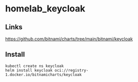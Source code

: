 # homelab_keycloak


## Links

https://github.com/bitnami/charts/tree/main/bitnami/keycloak

## Install

```
kubectl create ns keycloak
helm install keycloak oci://registry-1.docker.io/bitnamicharts/keycloak
```
